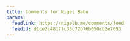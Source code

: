 ```yaml
---
title: Comments for Nigel Babu
params:
  feedlink: https://nigelb.me/comments/feed
  feedid: d1ce2c4817fc33c72b76b050cb2e7693
---
```

